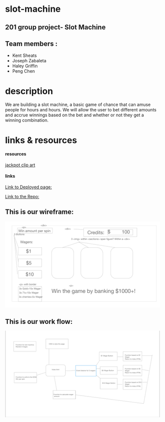 # slot-machine
## 201 group project- Slot Machine
## Team members :
- Kent Sheats 
- Joseph Zabaleta 
- Haley Griffin 
- Peng Chen  

# description
We are building a slot machine, a basic game of chance that can amuse people for hours and hours.  We will allow the user to bet different amounts and accrue winnings based on the bet and whether or not they get a winning combination.

# links & resources
#### resources
[jackpot clip art](https://ya-webdesign.com/explore/jackpot-drawing-slot-machine/)

#### links
[Link to Deployed page:]()

[Link to the Repo:](https://github.com/slot-machine-201/slot-machine) 

## This is our wireframe:
![This is a wireframe](/assets/wireframe.png)

## This is our work flow:
![This is flow](/assets/flow.png)



